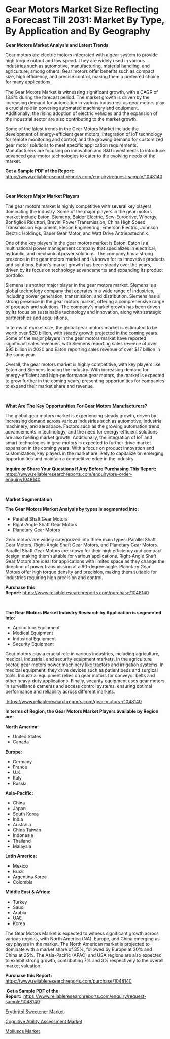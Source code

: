 <p><h1>Gear Motors Market Size Reflecting a Forecast Till 2031: Market By Type, By Application and By Geography</h1></p><p><strong>Gear Motors Market Analysis and Latest Trends</strong></p>
<p><p>Gear motors are electric motors integrated with a gear system to provide high torque output and low speed. They are widely used in various industries such as automotive, manufacturing, material handling, and agriculture, among others. Gear motors offer benefits such as compact size, high efficiency, and precise control, making them a preferred choice for many applications.</p><p>The Gear Motors Market is witnessing significant growth, with a CAGR of 13.8% during the forecast period. The market growth is driven by the increasing demand for automation in various industries, as gear motors play a crucial role in powering automated machinery and equipment. Additionally, the rising adoption of electric vehicles and the expansion of the industrial sector are also contributing to the market growth.</p><p>Some of the latest trends in the Gear Motors Market include the development of energy-efficient gear motors, integration of IoT technology for remote monitoring and control, and the growing demand for customized gear motor solutions to meet specific application requirements. Manufacturers are focusing on innovation and R&D investments to introduce advanced gear motor technologies to cater to the evolving needs of the market.</p></p>
<p><strong>Get a Sample PDF of the Report:&nbsp;</strong> <a href="https://www.reliableresearchreports.com/enquiry/request-sample/1048140">https://www.reliableresearchreports.com/enquiry/request-sample/1048140</a></p>
<p>&nbsp;</p>
<p><strong>Gear Motors Major Market Players</strong></p>
<p><p>The gear motors market is highly competitive with several key players dominating the industry. Some of the major players in the gear motors market include Eaton, Siemens, Baldor Electric, Sew-Eurodrive, Winergy, Bonfiglioli Riduttori, Brevini Power Transmission, China High Speed Transmission Equipment, Elecon Engineering, Emerson Electric, Johnson Electric Holdings, Bauer Gear Motor, and Watt Drive Antriebstechnik.</p><p>One of the key players in the gear motors market is Eaton. Eaton is a multinational power management company that specializes in electrical, hydraulic, and mechanical power solutions. The company has a strong presence in the gear motors market and is known for its innovative products and solutions. Eaton's market growth has been steady over the years, driven by its focus on technology advancements and expanding its product portfolio.</p><p>Siemens is another major player in the gear motors market. Siemens is a global technology company that operates in a wide range of industries, including power generation, transmission, and distribution. Siemens has a strong presence in the gear motors market, offering a comprehensive range of products and solutions. The company's market growth has been driven by its focus on sustainable technology and innovation, along with strategic partnerships and acquisitions.</p><p>In terms of market size, the global gear motors market is estimated to be worth over $20 billion, with steady growth projected in the coming years. Some of the major players in the gear motors market have reported significant sales revenues, with Siemens reporting sales revenue of over $95 billion in 2020 and Eaton reporting sales revenue of over $17 billion in the same year.</p><p>Overall, the gear motors market is highly competitive, with key players like Eaton and Siemens leading the industry. With increasing demand for energy-efficient and high-performance gear motors, the market is expected to grow further in the coming years, presenting opportunities for companies to expand their market share and revenue.</p></p>
<p>&nbsp;</p>
<p><strong>What Are The Key Opportunities For Gear Motors Manufacturers?</strong></p>
<p><p>The global gear motors market is experiencing steady growth, driven by increasing demand across various industries such as automotive, industrial machinery, and aerospace. Factors such as the growing automation trend, advancements in technology, and the need for energy-efficient solutions are also fuelling market growth. Additionally, the integration of IoT and smart technologies in gear motors is expected to further drive market expansion in the coming years. With a focus on product innovation and customization, key players in the market are likely to capitalize on emerging opportunities and maintain a competitive edge in the industry.</p></p>
<p><strong>Inquire or Share Your Questions If Any Before Purchasing This Report:</strong> <a href="https://www.reliableresearchreports.com/enquiry/pre-order-enquiry/1048140">https://www.reliableresearchreports.com/enquiry/pre-order-enquiry/1048140</a></p>
<p>&nbsp;</p>
<p><strong>Market Segmentation</strong></p>
<p><strong>The Gear Motors Market Analysis by types is segmented into:</strong></p>
<p><ul><li>Parallel Shaft Gear Motors</li><li>Right-Angle Shaft Gear Motors</li><li>Planetary Gear Motors</li></ul></p>
<p><p>Gear motors are widely categorized into three main types: Parallel Shaft Gear Motors, Right-Angle Shaft Gear Motors, and Planetary Gear Motors. Parallel Shaft Gear Motors are known for their high efficiency and compact design, making them suitable for various applications. Right-Angle Shaft Gear Motors are ideal for applications with limited space as they change the direction of power transmission at a 90-degree angle. Planetary Gear Motors offer high torque density and precision, making them suitable for industries requiring high precision and control.</p></p>
<p><strong>Purchase this Report:&nbsp;</strong><a href="https://www.reliableresearchreports.com/purchase/1048140">https://www.reliableresearchreports.com/purchase/1048140</a></p>
<p>&nbsp;</p>
<p><strong>The Gear Motors Market Industry Research by Application is segmented into:</strong></p>
<p><ul><li>Agriculture Equipment</li><li>Medical Equipment</li><li>Industrial Equipment</li><li>Security Equipment</li></ul></p>
<p><p>Gear motors play a crucial role in various industries, including agriculture, medical, industrial, and security equipment markets. In the agriculture sector, gear motors power machinery like tractors and irrigation systems. In medical equipment, they drive devices such as patient beds and surgical tools. Industrial equipment relies on gear motors for conveyor belts and other heavy-duty applications. Finally, security equipment uses gear motors in surveillance cameras and access control systems, ensuring optimal performance and reliability across different markets.</p></p>
<p><a href="https://www.reliableresearchreports.com/gear-motors-r1048140">&nbsp;https://www.reliableresearchreports.com/gear-motors-r1048140</a></p>
<p><strong>In terms of Region, the Gear Motors Market Players available by Region are:</strong></p>
<p>
    <p> <strong> North America: </strong>
        <ul>
            <li>United States</li>
            <li>Canada</li>
        </ul>
        </p> 
    <p> <strong> Europe: </strong>
        <ul>
            <li>Germany</li>
            <li>France</li>
            <li>U.K.</li>
            <li>Italy</li>
            <li>Russia</li>
        </ul>
        </p> 
    <p> <strong> Asia-Pacific: </strong>
        <ul>
            <li>China</li>
            <li>Japan</li>
            <li>South Korea</li>
            <li>India</li>
            <li>Australia</li>
            <li>China Taiwan</li>
            <li>Indonesia</li>
            <li>Thailand</li>
            <li>Malaysia</li>
        </ul>
        </p> 
    <p> <strong> Latin America: </strong>
        <ul>
            <li>Mexico</li>
            <li>Brazil</li>
            <li>Argentina Korea</li>
            <li>Colombia</li>
        </ul>
        </p> 
    <p> <strong> Middle East & Africa: </strong>
        <ul>
            <li>Turkey</li>
            <li>Saudi</li>
            <li>Arabia</li>
            <li>UAE</li>
            <li>Korea</li>
        </ul>
    </p>
    </p>
<p><p>The Gear Motors Market is expected to witness significant growth across various regions, with North America (NA), Europe, and China emerging as key players in the market. The North American market is projected to dominate with a market share of 35%, followed by Europe at 30% and China at 25%. The Asia-Pacific (APAC) and USA regions are also expected to exhibit strong growth, contributing 7% and 3% respectively to the overall market valuation.</p></p>
<p><strong>Purchase this Report: </strong><a href="https://www.reliableresearchreports.com/purchase/1048140">https://www.reliableresearchreports.com/purchase/1048140</a></p>
<p>&nbsp;<strong>Get a Sample PDF of the Report:&nbsp;&nbsp;</strong><a href="https://www.reliableresearchreports.com/enquiry/request-sample/1048140">https://www.reliableresearchreports.com/enquiry/request-sample/1048140</a></p>
<p><strong></strong></p>
<p><p><a href="https://github.com/HowardDelgaXXfnf/Market-Research-Report-List-1/blob/main/erythritol-sweetener-market.md">Erythritol Sweetener Market</a></p><p><a href="https://view.publitas.com/reportprime-1/global-cognitive-ability-assessment-market-status-2024-2031-and-forecast-by-region-product-end-use/">Cognitive Ability Assessment Market</a></p><p><a href="https://github.com/ofpaqrof92/Market-Research-Report-List-1/blob/main/molluscs-market.md">Molluscs Market</a></p></p>